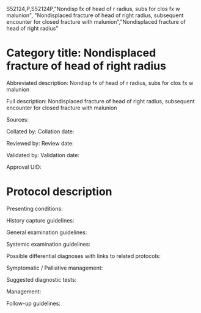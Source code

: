 S52124,P,S52124P,"Nondisp fx of head of r radius, subs for clos fx w malunion", "Nondisplaced fracture of head of right radius, subsequent encounter for closed fracture with malunion","Nondisplaced fracture of head of right radius"
# Category title: Nondisplaced fracture of head of right radius

Abbreviated description: Nondisp fx of head of r radius, subs for clos fx w malunion

Full description: Nondisplaced fracture of head of right radius, subsequent encounter for closed fracture with malunion

Sources:

Collated by:
Collation date:

Reviewed by:
Review date:

Validated by:
Validation date:

Approval UID:

# Protocol description

Presenting conditions:

History capture guidelines:

General examination guidelines:

Systemic examination guidelines:

Possible differential diagnoses with links to related protocols:

Symptomatic / Palliative management:

Suggested diagnostic tests:

Management:

Follow-up guidelines:
